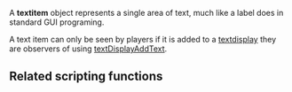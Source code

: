 A **textitem** object represents a single area of text, much like a label does in standard GUI programing.

A text item can only be seen by players if it is added to a [textdisplay](/docs/textdisplay.md "wikilink") they are observers of using [textDisplayAddText](/textDisplayAddText.md "wikilink").

Related scripting functions
---------------------------
